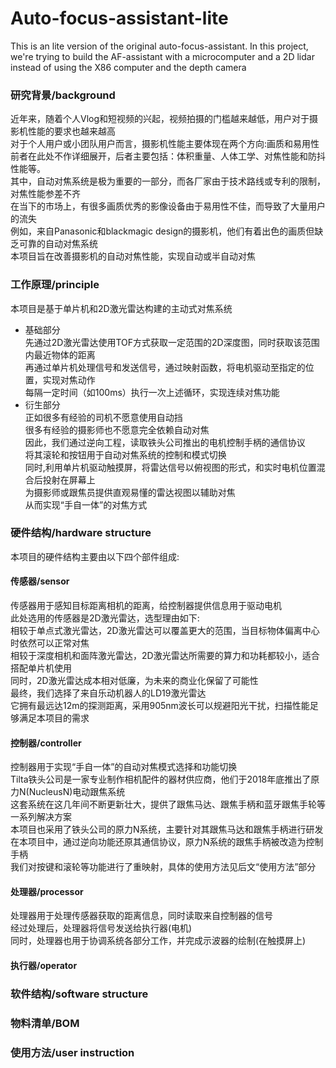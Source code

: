# Auto-focus-assistant-lite
This is an lite version of the original auto-focus-assistant. In this project, we're trying to build the AF-assistant with a microcomputer and a 2D lidar instead of using the X86 computer and the depth camera

### 研究背景/background
近年来，随着个人Vlog和短视频的兴起，视频拍摄的门槛越来越低，用户对于摄影机性能的要求也越来越高<br>
对于个人用户或小团队用户而言，摄影机性能主要体现在两个方向:画质和易用性<br>
前者在此处不作详细展开，后者主要包括：体积重量、人体工学、对焦性能和防抖性能等。<br>
其中，自动对焦系统是极为重要的一部分，而各厂家由于技术路线或专利的限制，对焦性能参差不齐<br>
在当下的市场上，有很多画质优秀的影像设备由于易用性不佳，而导致了大量用户的流失<br>
例如，来自Panasonic和blackmagic design的摄影机，他们有着出色的画质但缺乏可靠的自动对焦系统<br>
本项目旨在改善摄影机的自动对焦性能，实现自动或半自动对焦<br>

### 工作原理/principle
本项目是基于单片机和2D激光雷达构建的主动式对焦系统<br>
+ 基础部分<br>
先通过2D激光雷达使用TOF方式获取一定范围的2D深度图，同时获取该范围内最近物体的距离<br>
再通过单片机处理信号和发送信号，通过映射函数，将电机驱动至指定的位置，实现对焦动作<br>
每隔一定时间（如100ms）执行一次上述循环，实现连续对焦功能<br>
+ 衍生部分<br>
正如很多有经验的司机不愿意使用自动挡<br>
很多有经验的摄影师也不愿意完全依赖自动对焦<br>
因此，我们通过逆向工程，读取铁头公司推出的电机控制手柄的通信协议<br>
将其滚轮和按钮用于自动对焦系统的控制和模式切换<br>
同时,利用单片机驱动触摸屏，将雷达信号以俯视图的形式，和实时电机位置混合后投射在屏幕上<br>
为摄影师或跟焦员提供直观易懂的雷达视图以辅助对焦<br>
从而实现“手自一体”的对焦方式<br>

### 硬件结构/hardware structure
本项目的硬件结构主要由以下四个部件组成:<br>

#### 传感器/sensor
传感器用于感知目标距离相机的距离，给控制器提供信息用于驱动电机<br>
此处选用的传感器是2D激光雷达，选型理由如下:<br>
相较于单点式激光雷达，2D激光雷达可以覆盖更大的范围，当目标物体偏离中心时依然可以正常对焦<br>
相较于深度相机和面阵激光雷达，2D激光雷达所需要的算力和功耗都较小，适合搭配单片机使用<br>
同时，2D激光雷达成本相对低廉，为未来的商业化保留了可能性<br>
最终，我们选择了来自乐动机器人的LD19激光雷达<br>
它拥有最远达12m的探测距离，采用905nm波长可以规避阳光干扰，扫描性能足够满足本项目的需求<br>

#### 控制器/controller
控制器用于实现“手自一体”的自动对焦模式选择和功能切换<br>
Tilta铁头公司是一家专业制作相机配件的器材供应商，他们于2018年底推出了原力N(NucleusN)电动跟焦系统<br>
这套系统在这几年间不断更新壮大，提供了跟焦马达、跟焦手柄和蓝牙跟焦手轮等一系列解决方案<br>
本项目也采用了铁头公司的原力N系统，主要针对其跟焦马达和跟焦手柄进行研发<br>
在本项目中，通过逆向功能还原其通信协议，原力N系统的跟焦手柄被改造为控制手柄<br>
我们对按键和滚轮等功能进行了重映射，具体的使用方法见后文“使用方法”部分<br>

#### 处理器/processor
处理器用于处理传感器获取的距离信息，同时读取来自控制器的信号<br>
经过处理后，处理器将信号发送给执行器(电机)<br>
同时，处理器也用于协调系统各部分工作，并完成示波器的绘制(在触摸屏上)<br>
#### 执行器/operator


### 软件结构/software structure

### 物料清单/BOM

### 使用方法/user instruction
